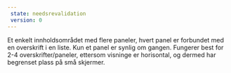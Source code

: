 ```yaml
---
 state: needsrevalidation
 version: 0
---
```

Et enkelt innholdsområdet med flere paneler, hvert panel er forbundet med en overskrift i en liste. Kun et panel er synlig om gangen. Fungerer best for 2-4 overskrifter/paneler, ettersom visninge er horisontal, og dermed har begrenset plass på små skjermer.
